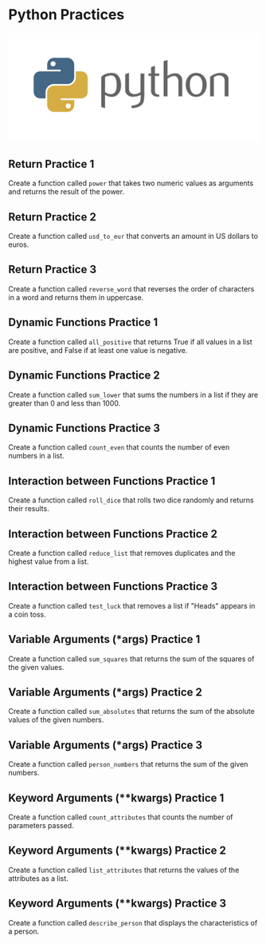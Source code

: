 # Python Practices

![Python Logo](https://github.com/MontielAguilar/31-Vol-2-Python-Exercises-Complementary/blob/main/python-logo.png)

## Return Practice 1
Create a function called `power` that takes two numeric values as arguments and returns the result of the power.

## Return Practice 2
Create a function called `usd_to_eur` that converts an amount in US dollars to euros.

## Return Practice 3
Create a function called `reverse_word` that reverses the order of characters in a word and returns them in uppercase.

## Dynamic Functions Practice 1
Create a function called `all_positive` that returns True if all values in a list are positive, and False if at least one value is negative.

## Dynamic Functions Practice 2
Create a function called `sum_lower` that sums the numbers in a list if they are greater than 0 and less than 1000.

## Dynamic Functions Practice 3
Create a function called `count_even` that counts the number of even numbers in a list.

## Interaction between Functions Practice 1
Create a function called `roll_dice` that rolls two dice randomly and returns their results.

## Interaction between Functions Practice 2
Create a function called `reduce_list` that removes duplicates and the highest value from a list.

## Interaction between Functions Practice 3
Create a function called `test_luck` that removes a list if "Heads" appears in a coin toss.

## Variable Arguments (\*args) Practice 1
Create a function called `sum_squares` that returns the sum of the squares of the given values.

## Variable Arguments (\*args) Practice 2
Create a function called `sum_absolutes` that returns the sum of the absolute values of the given numbers.

## Variable Arguments (\*args) Practice 3
Create a function called `person_numbers` that returns the sum of the given numbers.

## Keyword Arguments (\*\*kwargs) Practice 1
Create a function called `count_attributes` that counts the number of parameters passed.

## Keyword Arguments (\*\*kwargs) Practice 2
Create a function called `list_attributes` that returns the values of the attributes as a list.

## Keyword Arguments (\*\*kwargs) Practice 3
Create a function called `describe_person` that displays the characteristics of a person.
